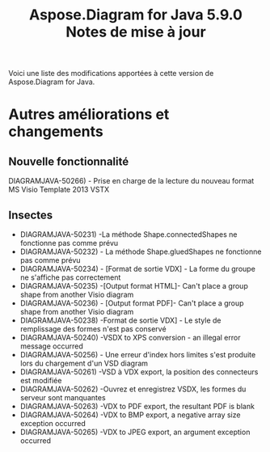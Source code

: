 ﻿---
title: Aspose.Diagram for Java 5.9.0 Notes de mise à jour
type: docs
weight: 10
url: /fr/java/aspose-diagram-for-java-5-9-0-release-notes/
---
Voici une liste des modifications apportées à cette version de Aspose.Diagram for Java.
# **Autres améliorations et changements**
## **Nouvelle fonctionnalité**
DIAGRAMJAVA-50266) - Prise en charge de la lecture du nouveau format MS Visio Template 2013 VSTX
## **Insectes**
- DIAGRAMJAVA-50231) -La méthode Shape.connectedShapes ne fonctionne pas comme prévu
- DIAGRAMJAVA-50232) - La méthode Shape.gluedShapes ne fonctionne pas comme prévu
- DIAGRAMJAVA-50234) - [Format de sortie VDX] - La forme du groupe ne s'affiche pas correctement
- DIAGRAMJAVA-50235) -[Output format HTML]- Can't place a group shape from another Visio diagram
- DIAGRAMJAVA-50236) - [Output format PDF]- Can't place a group shape from another Visio diagram
- DIAGRAMJAVA-50238) -Format de sortie VDX] - Le style de remplissage des formes n'est pas conservé
- DIAGRAMJAVA-50240) -VSDX to XPS conversion - an illegal error message occurred
- DIAGRAMJAVA-50256) - Une erreur d'index hors limites s'est produite lors du chargement d'un VSD diagram
- DIAGRAMJAVA-50261) -VSD à VDX export, la position des connecteurs est modifiée
- DIAGRAMJAVA-50262) -Ouvrez et enregistrez VSDX, les formes du serveur sont manquantes
- DIAGRAMJAVA-50263) -VDX to PDF export, the resultant PDF is blank
- DIAGRAMJAVA-50264) -VDX to BMP export, a negative array size exception occurred
- DIAGRAMJAVA-50265) -VDX to JPEG export, an argument exception occurred
